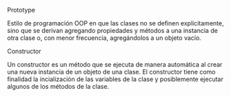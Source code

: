 Prototype

 Estilo de programación OOP en que las clases no se definen explícitamente, 
sino que se derivan agregando propiedades y métodos a una instancia de otra 
clase o, con menor frecuencia, agregándolos a un objeto vacío.

Constructor

 Un constructor es un método que se ejecuta de manera automática al crear una
 nueva instancia de un objeto de una clase. El constructor tiene como finalidad 
 la incialización de las variables de la clase y posiblemente ejecutar algunos 
 de los métodos de la clase.
